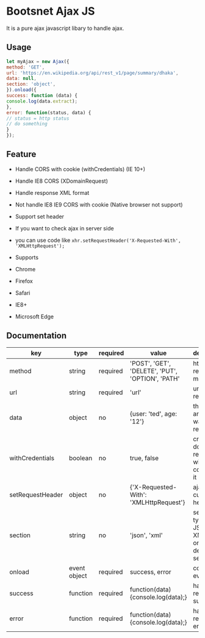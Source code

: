 # Bootsnet Ajax JS
It is a pure ajax javascript libary to handle ajax.

## Usage

```js
let myAjax = new Ajax({
method: 'GET',
url: 'https://en.wikipedia.org/api/rest_v1/page/summary/dhaka',
data: null,
section: 'object',
}).onload({
success: function (data) {
console.log(data.extract);
},
error: function(status, data) {
// status = http status
// do something
}
});
```

## Feature

* Handle CORS with cookie (withCredentials) (IE 10+)

* Handle IE8 CORS (XDomainRequest)

* Handle response XML format

* Not handle IE8 IE9 CORS with cookie (Native browser not support)

* Support set header

* If you want to check ajax in server side

* you can use code like `xhr.setRequestHeader('X-Requested-With', 'XMLHttpRequest');`

* Supports

* Chrome

* Firefox

* Safari

* IE8+

* Microsoft Edge

## Documentation

|key|type|required|value|description|example|
|---|---|---|---|---|---|
|method|string|required|'POST', 'GET', 'DELETE', 'PUT', 'OPTION', 'PATH'| http request method|'GET'|
|url|string|required|'url'|url you request|'test.php'|
|data|object|no|{user: 'ted', age: '12'}|the arguments want request|{user: 'ted', age: '12'}|
|withCredentials|boolean|no|true, false|cross domain request with cookie, use it|true|
|setRequestHeader|object|no|{'X-Requested-With': 'XMLHttpRequest'}|ajax with custom header|{'X-Requested-With': 'XMLHttpRequest','X-Token': 'HAHA'}|
|section|string|no|'json', 'xml'|section type is JSON or XML or text or none, default no set is full|'xml'|
|onload|event object|required|success, error|controls event|onload: { // events }
|success|function|required|function(data) {console.log(data);}|handle response success|function(data) {console.log(data);}|
|error|function|required|function(data) {console.log(data);}|handle response error|function(data) {console.log(data);}|
